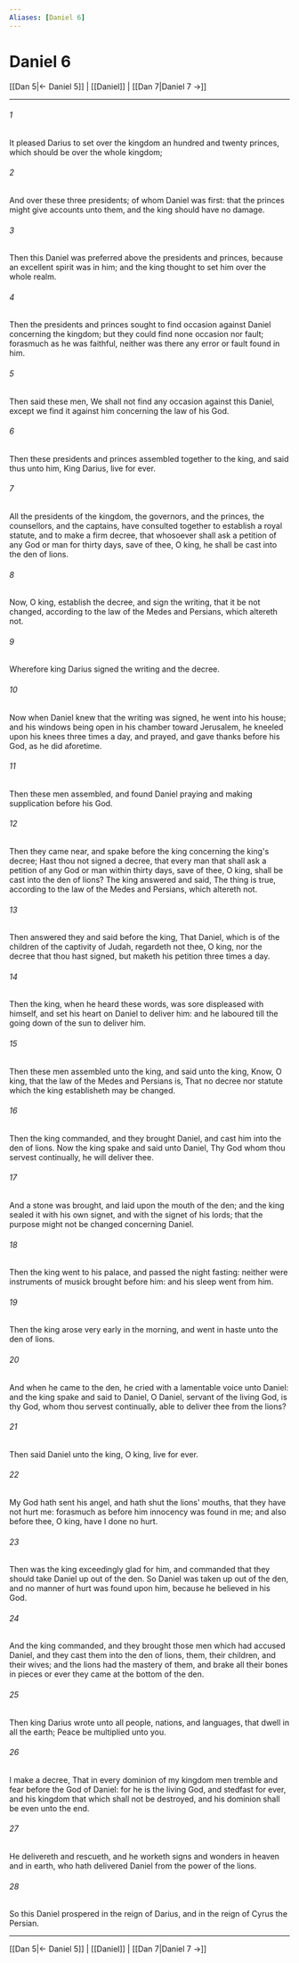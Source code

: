 ```yaml
---
Aliases: [Daniel 6]
---
```

# Daniel 6

[[Dan 5|← Daniel 5]] | [[Daniel]] | [[Dan 7|Daniel 7 →]]
***



###### 1 
It pleased Darius to set over the kingdom an hundred and twenty princes, which should be over the whole kingdom; 

###### 2 
And over these three presidents; of whom Daniel was first: that the princes might give accounts unto them, and the king should have no damage. 

###### 3 
Then this Daniel was preferred above the presidents and princes, because an excellent spirit was in him; and the king thought to set him over the whole realm. 

###### 4 
Then the presidents and princes sought to find occasion against Daniel concerning the kingdom; but they could find none occasion nor fault; forasmuch as he was faithful, neither was there any error or fault found in him. 

###### 5 
Then said these men, We shall not find any occasion against this Daniel, except we find it against him concerning the law of his God. 

###### 6 
Then these presidents and princes assembled together to the king, and said thus unto him, King Darius, live for ever. 

###### 7 
All the presidents of the kingdom, the governors, and the princes, the counsellors, and the captains, have consulted together to establish a royal statute, and to make a firm decree, that whosoever shall ask a petition of any God or man for thirty days, save of thee, O king, he shall be cast into the den of lions. 

###### 8 
Now, O king, establish the decree, and sign the writing, that it be not changed, according to the law of the Medes and Persians, which altereth not. 

###### 9 
Wherefore king Darius signed the writing and the decree. 

###### 10 
Now when Daniel knew that the writing was signed, he went into his house; and his windows being open in his chamber toward Jerusalem, he kneeled upon his knees three times a day, and prayed, and gave thanks before his God, as he did aforetime. 

###### 11 
Then these men assembled, and found Daniel praying and making supplication before his God. 

###### 12 
Then they came near, and spake before the king concerning the king's decree; Hast thou not signed a decree, that every man that shall ask a petition of any God or man within thirty days, save of thee, O king, shall be cast into the den of lions? The king answered and said, The thing is true, according to the law of the Medes and Persians, which altereth not. 

###### 13 
Then answered they and said before the king, That Daniel, which is of the children of the captivity of Judah, regardeth not thee, O king, nor the decree that thou hast signed, but maketh his petition three times a day. 

###### 14 
Then the king, when he heard these words, was sore displeased with himself, and set his heart on Daniel to deliver him: and he laboured till the going down of the sun to deliver him. 

###### 15 
Then these men assembled unto the king, and said unto the king, Know, O king, that the law of the Medes and Persians is, That no decree nor statute which the king establisheth may be changed. 

###### 16 
Then the king commanded, and they brought Daniel, and cast him into the den of lions. Now the king spake and said unto Daniel, Thy God whom thou servest continually, he will deliver thee. 

###### 17 
And a stone was brought, and laid upon the mouth of the den; and the king sealed it with his own signet, and with the signet of his lords; that the purpose might not be changed concerning Daniel. 

###### 18 
Then the king went to his palace, and passed the night fasting: neither were instruments of musick brought before him: and his sleep went from him. 

###### 19 
Then the king arose very early in the morning, and went in haste unto the den of lions. 

###### 20 
And when he came to the den, he cried with a lamentable voice unto Daniel: and the king spake and said to Daniel, O Daniel, servant of the living God, is thy God, whom thou servest continually, able to deliver thee from the lions? 

###### 21 
Then said Daniel unto the king, O king, live for ever. 

###### 22 
My God hath sent his angel, and hath shut the lions' mouths, that they have not hurt me: forasmuch as before him innocency was found in me; and also before thee, O king, have I done no hurt. 

###### 23 
Then was the king exceedingly glad for him, and commanded that they should take Daniel up out of the den. So Daniel was taken up out of the den, and no manner of hurt was found upon him, because he believed in his God. 

###### 24 
And the king commanded, and they brought those men which had accused Daniel, and they cast them into the den of lions, them, their children, and their wives; and the lions had the mastery of them, and brake all their bones in pieces or ever they came at the bottom of the den. 

###### 25 
Then king Darius wrote unto all people, nations, and languages, that dwell in all the earth; Peace be multiplied unto you. 

###### 26 
I make a decree, That in every dominion of my kingdom men tremble and fear before the God of Daniel: for he is the living God, and stedfast for ever, and his kingdom that which shall not be destroyed, and his dominion shall be even unto the end. 

###### 27 
He delivereth and rescueth, and he worketh signs and wonders in heaven and in earth, who hath delivered Daniel from the power of the lions. 

###### 28 
So this Daniel prospered in the reign of Darius, and in the reign of Cyrus the Persian.

***
[[Dan 5|← Daniel 5]] | [[Daniel]] | [[Dan 7|Daniel 7 →]]
